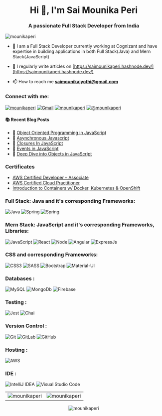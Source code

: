 <h1 align="center">Hi 👋, I'm Sai Mounika Peri</h1>
<h3 align="center">A passionate Full Stack Developer from India</h3>

<p align="left"> <img src="https://komarev.com/ghpvc/?username=mounikaperi&label=Profile%20views&color=0e75b6&style=flat" alt="mounikaperi" /> </p>

- 🌱 I am a Full Stack Developer currently working at Cognizant and have expertise in building applications in both Full Stack(Java) and Mern Stack(JavaScript)

- 📝 I regularly write articles on [https://saimounikaperi.hashnode.dev/](https://saimounikaperi.hashnode.dev/)

- 📫 How to reach me **saimounikajyothi@gmail.com**

<h3 align="left">Connect with me:</h3>
<div align="left">
<a href="https://linkedin.com/in/saimounikaperi" target="blank"><img align="center" src="https://img.shields.io/badge/linkedin%20-%230077B5.svg?&style=for-the-badge&logo=linkedin&logoColor=white" alt="mounikaperi"/></a>
<a href="mailto:saimounikajyothi@gmail.com"><img align="center" alt="Gmail" src="https://img.shields.io/badge/Gmail-D14836?style=for-the-badge&logo=gmail&logoColor=white"/></a>
<a href="https://instagram.com/mounikaperi" target="blank"><img align="center" src="https://img.shields.io/badge/Instagram-E4405F?style=for-the-badge&logo=instagram&logoColor=white" alt="mounikaperi" /></a>
<a href="https://hashnode.com/@mounikaperi" target="blank"><img align="center" src="https://img.shields.io/badge/Hashnode-2962FF?style=for-the-badge&logo=hashnode&logoColor=white" alt="@mounikaperi" /></a>
</div>

#### :books: Recent Blog Posts
<!-- BLOGPOSTS:START -->
 - 🚀 [Object Oriented Programming in JavaScript](https://saimounikaperi.hashnode.dev/object-oriented-programming-in-javascript)
 - 🚀 [Asynchronous Javascript](https://saimounikaperi.hashnode.dev/asynchronous-javascript)
 - 💫 [Closures In JavaScript](https://saimounikaperi.hashnode.dev/closures-in-javascript)
 - 🚀 [Events in JavaScript](https://saimounikaperi.hashnode.dev/events-in-javascript)
 - 🚀 [Deep Dive into Objects in JavaScript](https://saimounikaperi.hashnode.dev/deep-dive-into-objects-in-javascript)<!-- BLOGPOSTS:END -->

### Certificates
* [AWS Certified Developer – Associate](https://www.credly.com/badges/db320ae8-cbf0-4047-a6cc-4bf142c905c2)
* [AWS Certified Cloud Practitioner](https://www.credly.com/badges/12d2b469-e020-4f70-b2b1-62c5c7d09476/)
* [Introduction to Containers w/ Docker, Kubernetes & OpenShift](https://www.coursera.org/account/accomplishments/verify/AZXZ8F6MGKZF?utm_source=link&utm_medium=certificate&utm_content=cert_image&utm_campaign=sharing_cta&utm_product=course)

<h3 align="left">Full Stack: Java and it's corresponding Frameworks: </h3>
<div align="left">
  <img alt="Java" src="https://img.shields.io/badge/java-%23ED8B00.svg?style=for-the-badge&logo=java&logoColor=white"/>
  <img alt="Spring" src="https://img.shields.io/badge/spring-%236DB33F.svg?style=for-the-badge&logo=spring&logoColor=white"/>
  <img alt="Spring" src="https://img.shields.io/badge/Spring_Security-6DB33F?style=for-the-badge&logo=Spring-Security&logoColor=white"/>
</div>

<h3 align="left">Mern Stack: JavaScript and it's corresponding Frameworks, Libraries: </h3>
<div align="left">
  <img alt="JavaScript" src="https://img.shields.io/badge/javascript-%23323330.svg?style=for-the-badge&logo=javascript&logoColor=%23F7DF1E"/>
  <img alt="React" src="https://img.shields.io/badge/react-%2320232a.svg?style=for-the-badge&logo=react&logoColor=%2361DAFB"/> 
  <img alt="Node" src="https://img.shields.io/badge/node.js-6DA55F?style=for-the-badge&logo=node.js&logoColor=white"/> 
  <img alt="Angular" src="https://img.shields.io/badge/angular-%23DD0031.svg?style=for-the-badge&logo=angular&logoColor=white"/> 
  <img alt="ExpressJs" src="https://img.shields.io/badge/Express.js-404D59?style=for-the-badge"/> 
</div>

<h3 align="left">CSS and corresponding Frameworks: </h3>
<div align="left">
  <img alt="CSS3" src="https://img.shields.io/badge/css3-%231572B6.svg?style=for-the-badge&logo=css3&logoColor=white"/> 
  <img alt="SASS" src="https://img.shields.io/badge/SASS-hotpink.svg?style=for-the-badge&logo=SASS&logoColor=white"/> 
  <img alt="Bootstrap" src="https://img.shields.io/badge/bootstrap-%238511FA.svg?style=for-the-badge&logo=bootstrap&logoColor=white"/>
  <img alt="Material-UI" src="https://img.shields.io/badge/Material--UI-0081CB?style=for-the-badge&logo=material-ui&logoColor=white"/>
</div>

<h3 align="left">Databases :</h3>
<div align="left">
  <img alt="MySQL" src="https://img.shields.io/badge/mysql-%2300f.svg?style=for-the-badge&logo=mysql&logoColor=white"/>
  <img alt="MongoDb" src ="https://img.shields.io/badge/MongoDB-%234ea94b.svg?&style=for-the-badge&logo=mongodb&logoColor=white"/>
  <img alt="Firebase" src ="https://img.shields.io/badge/Firebase-039BE5?style=for-the-badge&logo=Firebase&logoColor=white"/>
</div>

<h3 align="left">Testing :</h3>
<div align="left">
  <img alt="Jest" src="https://img.shields.io/badge/-jest-%23C21325?style=for-the-badge&logo=jest&logoColor=white"/>
  <img alt="Chai" src="https://img.shields.io/badge/chai.js-323330?style=for-the-badge&logo=chai&logoColor=red"/>
</div>

<h3 align="left">Version Control :</h3>
<div align="left">
  <img alt="Git" src="https://img.shields.io/badge/git-%23F05033.svg?style=for-the-badge&logo=git&logoColor=white"/>
  <img alt="GitLab" src="https://img.shields.io/badge/gitlab-%23181717.svg?style=for-the-badge&logo=gitlab&logoColor=white"/>
  <img alt="GitHub" src="https://img.shields.io/badge/github-%23121011.svg?style=for-the-badge&logo=github&logoColor=white"/>
</div>

<h3 align="left">Hosting :</h3>
<div align="left">
  <img alt="AWS" src="https://img.shields.io/badge/AWS-%23FF9900.svg?style=for-the-badge&logo=amazon-aws&logoColor=white"/>
</div>

<h3 align="left">IDE :</h3>
<div align="left">
  <img alt="IntelliJ IDEA" src="https://img.shields.io/badge/IntelliJIDEA-000000.svg?style=for-the-badge&logo=intellij-idea&logoColor=white"/>
  <img alt="Visual Studio Code" src="https://img.shields.io/badge/Visual%20Studio%20Code-0078d7.svg?style=for-the-badge&logo=visual-studio-code&logoColor=white"/>
</div>

<table>
  <tr>
    <td><img src="https://github-readme-stats.vercel.app/api?username=mounikaperi&show_icons=true&theme=dark&locale=en" alt="mounikaperi" /></td>
    <td><img src="https://github-readme-stats.vercel.app/api/top-langs?username=mounikaperi&show_icons=true&theme=dark&locale=en&layout=compact" alt="mounikaperi" /></td>
  </tr>
</table>

<div align="center">
<p><img align="center" src="https://github-readme-streak-stats.herokuapp.com/?user=mounikaperi&theme=dark" alt="mounikaperi" /></p>
</div>

